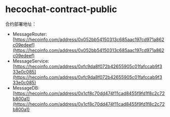 # hecochat-contract-public

合约部署地址：
- MessageRouter: [https://hecoinfo.com/address/0x052bb54150313c685aac197cd971a862c09edeef](https://hecoinfo.com/address/0x052bb54150313c685aac197cd971a862c09edeef)
- MessageService: [https://hecoinfo.com/address/0xfc9da8f072b42655905c01fafccab9f333e0c085](https://hecoinfo.com/address/0xfc9da8f072b42655905c01fafccab9f333e0c085)
- MessageDB: [https://hecoinfo.com/address/0x1cf8c70dd474f11cad8455f9fd1f8c2c72b800a1](https://hecoinfo.com/address/0x1cf8c70dd474f11cad8455f9fd1f8c2c72b800a1)
